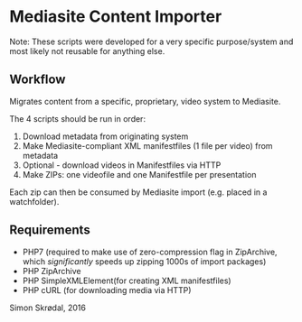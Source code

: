 # Mediasite Content Importer

Note: These scripts were developed for a very specific purpose/system and most likely not reusable for anything else.

## Workflow

Migrates content from a specific, proprietary, video system to Mediasite. 

The 4 scripts should be run in order:

1. Download metadata from originating system
2. Make Mediasite-compliant XML manifestfiles (1 file per video) from metadata 
3. Optional - download videos in Manifestfiles via HTTP
4. Make ZIPs: one videofile and one Manifestfile per presentation

Each zip can then be consumed by Mediasite import (e.g. placed in a watchfolder).

## Requirements

- PHP7 (required to make use of zero-compression flag in ZipArchive, which *significantly* speeds up zipping 1000s of import packages)
- PHP ZipArchive
- PHP SimpleXMLElement(for creating XML manifestfiles)
- PHP cURL (for downloading media via HTTP)

Simon Skrødal, 2016
